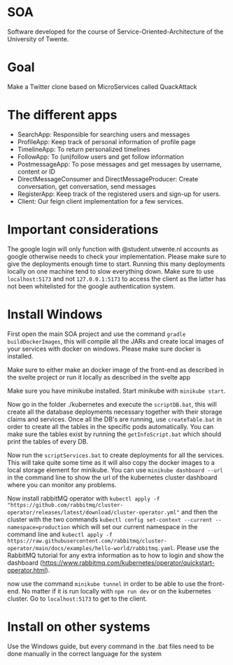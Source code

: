 # SOA

Software developed for the course of Service-Oriented-Architecture of the University of Twente.

# Goal

Make a Twitter clone based on MicroServices called QuackAttack

# The different apps

- SearchApp: Responsible for searching users and messages
- ProfileApp: Keep track of personal information of profile page
- TimelineApp: To return personalized timelines
- FollowApp: To (un)follow users and get follow information
- PostmessageApp: To pose messages and get messages by username, content or ID
- DirectMessageConsumer and DirectMessageProducer: Create conversation, get conversation, send messages
- RegisterApp: Keep track of the registered users and sign-up for users.
- Client: Our feign client implementation for a few services.

# Important considerations

The google login will only function with @student.utwente.nl accounts as google otherwise needs to check your implementation.
Please make sure to give the deployments enough time to start. Running this many deployments locally on one machine tend to slow everything down.
Make sure to use `localhost:5173` and not `127.0.0.1:5173` to access the client as the latter has not been whitelisted for the google authentication system.

# Install Windows

First open the main SOA project and use the command `gradle buildDockerImages`, this will compile all the JARs and create local images of your services with docker on windows. Please make sure docker is installed.

Make sure to either make an docker image of the front-end as described in the svelte project or run it locally as described in the svelte app

Make sure you have minikube installed. Start minikube with `minikube start`.

Now go in the folder ./kubernetes and execute the `scriptDB.bat`, this will create all the database deployments necessary together with their storage claims and services. Once all the DB's are running, use `createTable.bat` in order to create all the tables in the specific pods automatically. You can make sure the tables exist by running the `getInfoScript.bat` which should print the tables of every DB.

Now run the `scriptServices.bat` to create deployments for all the services. This will take quite some time as it will also copy the docker images to a local storage element for minikube. You can use `minikube dashboard --url` in the command line to show the url of the kubernetes cluster dashboard where you can monitor any problems.

Now install rabbitMQ operator with `kubectl apply -f "https://github.com/rabbitmq/cluster-operator/releases/latest/download/cluster-operator.yml"` and then the cluster with the two commands `kubectl config set-context --current --namespace=production` which will set our current namespace in the command line and `kubectl apply -f https://raw.githubusercontent.com/rabbitmq/cluster-operator/main/docs/examples/hello-world/rabbitmq.yaml`. Please use the RabbitMQ tutorial for any extra information as to how to login and show the dashboard (https://www.rabbitmq.com/kubernetes/operator/quickstart-operator.html).

now use the command `minikube tunnel` in order to be able to use the front-end. No matter if it is run locally with `npm run dev` or on the kubernetes cluster. Go to `localhost:5173` to get to the client.

# Install on other systems

Use the Windows guide, but every command in the .bat files need to be done manually in the correct language for the system



